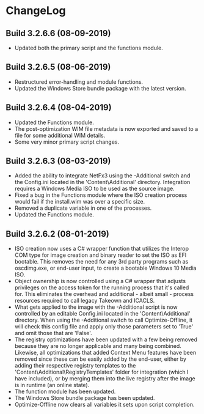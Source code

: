 # ChangeLog #

## Build 3.2.6.6 (08-09-2019) ##

- Updated both the primary script and the functions module.

## Build 3.2.6.5 (08-06-2019) ##

- Restructured error-handling and module functions.
- Updated the Windows Store bundle package with the latest version.

## Build 3.2.6.4 (08-04-2019) ##

- Updated the Functions module.
- The post-optimization WIM file metadata is now exported and saved to a file for some additional WIM details.
- Some very minor primary script changes.

## Build 3.2.6.3 (08-03-2019) ##

- Added the ability to integrate NetFx3 using the -Additional switch and the Config.ini located in the 'Content\Additional' directory. Integration requires a Windows Media ISO to be used as the source image.
- Fixed a bug in the Functions module where the ISO creation process would fail if the install.wim was over a specific size.
- Removed a duplicate variable in one of the processes.
- Updated the Functions module.

## Build 3.2.6.2 (08-01-2019) ##

- ISO creation now uses a C# wrapper function that utilizes the Interop COM type for image creation and binary reader to set the ISO as EFI bootable. This removes the need for any 3rd party programs such as oscdimg.exe, or end-user input, to create a bootable Windows 10 Media ISO.
- Object ownership is now controlled using a C# wrapper that adjusts privileges on the access token for the running process that it's called for. This eliminates the overhead and additional - albeit small - process resources required to call legacy Takeown and ICACLS.
- What gets applied to the image with the -Additional script is now controlled by an editable Config.ini located in the 'Content\Additional' directory. When using the -Additional switch to call Optimize-Offline, it will check this config file and apply only those parameters set to 'True' and omit those that are 'False'.
- The registry optimizations have been updated with a few being removed because they are no longer applicable and many being combined. Likewise, all optimizations that added Context Menu features have been removed since these can be easily added by the end-user, either by adding their respective registry templates to the 'Content\Additional\RegistryTemplates' folder for integration (which I have included), or by merging them into the live registry after the image is in runtime (an online state).
- The function module has been updated.
- The Windows Store bundle package has been updated.
- Optimize-Offline now clears all variables it sets upon script completion.
